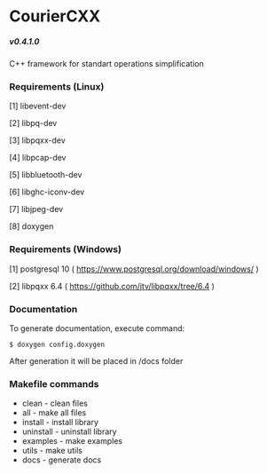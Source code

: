 # CourierCXX
##### v0.4.1.0
C++ framework for standart operations simplification

### Requirements (Linux)
[1] libevent-dev

[2] libpq-dev

[3] libpqxx-dev

[4] libpcap-dev

[5] libbluetooth-dev

[6] libghc-iconv-dev

[7] libjpeg-dev

[8] doxygen

### Requirements (Windows)
[1] postgresql 10 ( https://www.postgresql.org/download/windows/ )

[2] libpqxx 6.4 ( https://github.com/jtv/libpqxx/tree/6.4 )

### Documentation
To generate documentation, execute command:

	$ doxygen config.doxygen

After generation it will be placed in /docs folder

### Makefile commands
- clean - clean files
- all - make all files
- install - install library
- uninstall - uninstall library
- examples - make examples
- utils - make utils
- docs - generate docs
 